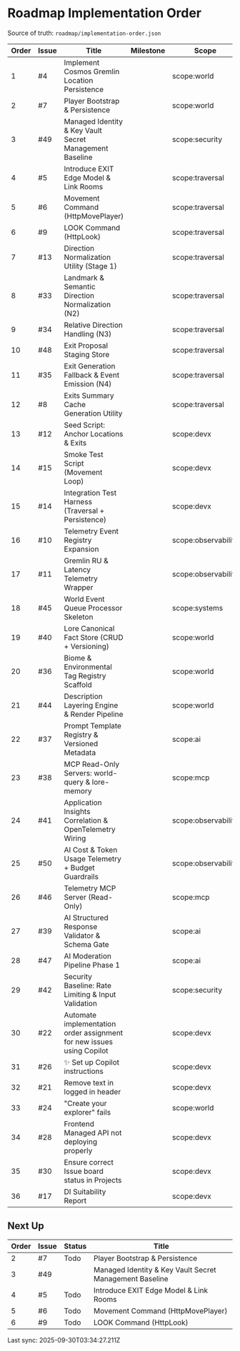 # Roadmap Implementation Order

Source of truth: `roadmap/implementation-order.json`

| Order | Issue | Title | Milestone | Scope | Type | Status |
| ----- | ----- | ----- | --------- | ----- | ---- | ------ |
| 1 | #4 | Implement Cosmos Gremlin Location Persistence |  | scope:world | feature | Done |
| 2 | #7 | Player Bootstrap & Persistence |  | scope:world | feature | Todo |
| 3 | #49 | Managed Identity & Key Vault Secret Management Baseline |  | scope:security | type:infra |  |
| 4 | #5 | Introduce EXIT Edge Model & Link Rooms |  | scope:traversal | feature | Todo |
| 5 | #6 | Movement Command (HttpMovePlayer) |  | scope:traversal | feature | Todo |
| 6 | #9 | LOOK Command (HttpLook) |  | scope:traversal | feature | Todo |
| 7 | #13 | Direction Normalization Utility (Stage 1) |  | scope:traversal | feature | Todo |
| 8 | #33 | Landmark & Semantic Direction Normalization (N2) |  | scope:traversal | feature | Todo |
| 9 | #34 | Relative Direction Handling (N3) |  | scope:traversal | feature | Done |
| 10 | #48 | Exit Proposal Staging Store |  | scope:traversal | feature | Todo |
| 11 | #35 | Exit Generation Fallback & Event Emission (N4) |  | scope:traversal | feature | Todo |
| 12 | #8 | Exits Summary Cache Generation Utility |  | scope:traversal | feature | Todo |
| 13 | #12 | Seed Script: Anchor Locations & Exits |  | scope:devx | feature | Todo |
| 14 | #15 | Smoke Test Script (Movement Loop) |  | scope:devx | test | Todo |
| 15 | #14 | Integration Test Harness (Traversal + Persistence) |  | scope:devx | test |  |
| 16 | #10 | Telemetry Event Registry Expansion |  | scope:observability | feature | Todo |
| 17 | #11 | Gremlin RU & Latency Telemetry Wrapper |  | scope:observability | feature | Todo |
| 18 | #45 | World Event Queue Processor Skeleton |  | scope:systems | feature | Todo |
| 19 | #40 | Lore Canonical Fact Store (CRUD + Versioning) |  | scope:world | feature | Todo |
| 20 | #36 | Biome & Environmental Tag Registry Scaffold |  | scope:world | feature | Todo |
| 21 | #44 | Description Layering Engine & Render Pipeline |  | scope:world | feature | Todo |
| 22 | #37 | Prompt Template Registry & Versioned Metadata |  | scope:ai | feature | Todo |
| 23 | #38 | MCP Read-Only Servers: world-query & lore-memory |  | scope:mcp | feature | Todo |
| 24 | #41 | Application Insights Correlation & OpenTelemetry Wiring |  | scope:observability | infra | Todo |
| 25 | #50 | AI Cost & Token Usage Telemetry + Budget Guardrails |  | scope:observability | type:feature |  |
| 26 | #46 | Telemetry MCP Server (Read-Only) |  | scope:mcp | feature | Todo |
| 27 | #39 | AI Structured Response Validator & Schema Gate |  | scope:ai | feature | Todo |
| 28 | #47 | AI Moderation Pipeline Phase 1 |  | scope:ai | feature | Todo |
| 29 | #42 | Security Baseline: Rate Limiting & Input Validation |  | scope:security | infra | Todo |
| 30 | #22 | Automate implementation order assignment for new issues using Copilot |  | scope:devx | enhancement | Done |
| 31 | #26 | ✨ Set up Copilot instructions |  | scope:devx | enhancement | Done |
| 32 | #21 | Remove text in logged in header |  | scope:devx | enhancement | Done |
| 33 | #24 | "Create your explorer" fails |  | scope:world | bug | Done |
| 34 | #28 | Frontend Managed API not deploying properly |  | scope:devx | bug | Done |
| 35 | #30 | Ensure correct Issue board status in Projects |  | scope:devx | enhancement | Done |
| 36 | #17 | DI Suitability Report |  | scope:devx | docs |  |

## Next Up

| Order | Issue | Status | Title |
| ----- | ----- | ------ | ----- |
| 2 | #7 | Todo | Player Bootstrap & Persistence |
| 3 | #49 |  | Managed Identity & Key Vault Secret Management Baseline |
| 4 | #5 | Todo | Introduce EXIT Edge Model & Link Rooms |
| 5 | #6 | Todo | Movement Command (HttpMovePlayer) |
| 6 | #9 | Todo | LOOK Command (HttpLook) |

Last sync: 2025-09-30T03:34:27.211Z
